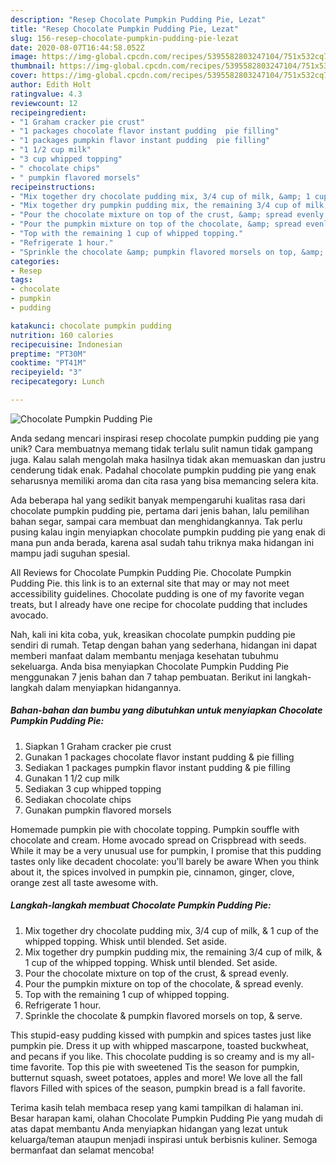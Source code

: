 ```yaml
---
description: "Resep Chocolate Pumpkin Pudding Pie, Lezat"
title: "Resep Chocolate Pumpkin Pudding Pie, Lezat"
slug: 156-resep-chocolate-pumpkin-pudding-pie-lezat
date: 2020-08-07T16:44:58.052Z
image: https://img-global.cpcdn.com/recipes/5395582803247104/751x532cq70/chocolate-pumpkin-pudding-pie-recipe-main-photo.jpg
thumbnail: https://img-global.cpcdn.com/recipes/5395582803247104/751x532cq70/chocolate-pumpkin-pudding-pie-recipe-main-photo.jpg
cover: https://img-global.cpcdn.com/recipes/5395582803247104/751x532cq70/chocolate-pumpkin-pudding-pie-recipe-main-photo.jpg
author: Edith Holt
ratingvalue: 4.3
reviewcount: 12
recipeingredient:
- "1 Graham cracker pie crust"
- "1 packages chocolate flavor instant pudding  pie filling"
- "1 packages pumpkin flavor instant pudding  pie filling"
- "1 1/2 cup milk"
- "3 cup whipped topping"
- " chocolate chips"
- " pumpkin flavored morsels"
recipeinstructions:
- "Mix together dry chocolate pudding mix, 3/4 cup of milk, &amp; 1 cup of the whipped topping. Whisk until blended. Set aside."
- "Mix together dry pumpkin pudding mix, the remaining 3/4 cup of milk, &amp; 1 cup of the whipped topping. Whisk until blended. Set aside."
- "Pour the chocolate mixture on top of the crust, &amp; spread evenly."
- "Pour the pumpkin mixture on top of the chocolate, &amp; spread evenly."
- "Top with the remaining 1 cup of whipped topping."
- "Refrigerate 1 hour."
- "Sprinkle the chocolate &amp; pumpkin flavored morsels on top, &amp; serve."
categories:
- Resep
tags:
- chocolate
- pumpkin
- pudding

katakunci: chocolate pumpkin pudding 
nutrition: 160 calories
recipecuisine: Indonesian
preptime: "PT30M"
cooktime: "PT41M"
recipeyield: "3"
recipecategory: Lunch

---
```



![Chocolate Pumpkin Pudding Pie](https://img-global.cpcdn.com/recipes/5395582803247104/751x532cq70/chocolate-pumpkin-pudding-pie-recipe-main-photo.jpg)

Anda sedang mencari inspirasi resep chocolate pumpkin pudding pie yang unik? Cara membuatnya memang tidak terlalu sulit namun tidak gampang juga. Kalau salah mengolah maka hasilnya tidak akan memuaskan dan justru cenderung tidak enak. Padahal chocolate pumpkin pudding pie yang enak seharusnya memiliki aroma dan cita rasa yang bisa memancing selera kita.

Ada beberapa hal yang sedikit banyak mempengaruhi kualitas rasa dari chocolate pumpkin pudding pie, pertama dari jenis bahan, lalu pemilihan bahan segar, sampai cara membuat dan menghidangkannya. Tak perlu pusing kalau ingin menyiapkan chocolate pumpkin pudding pie yang enak di mana pun anda berada, karena asal sudah tahu triknya maka hidangan ini mampu jadi suguhan spesial.

All Reviews for Chocolate Pumpkin Pudding Pie. Chocolate Pumpkin Pudding Pie. this link is to an external site that may or may not meet accessibility guidelines. Chocolate pudding is one of my favorite vegan treats, but I already have one recipe for chocolate pudding that includes avocado.


Nah, kali ini kita coba, yuk, kreasikan chocolate pumpkin pudding pie sendiri di rumah. Tetap dengan bahan yang sederhana, hidangan ini dapat memberi manfaat dalam membantu menjaga kesehatan tubuhmu sekeluarga. Anda bisa menyiapkan Chocolate Pumpkin Pudding Pie menggunakan 7 jenis bahan dan 7 tahap pembuatan. Berikut ini langkah-langkah dalam menyiapkan hidangannya.

<!--inarticleads1-->

##### Bahan-bahan dan bumbu yang dibutuhkan untuk menyiapkan Chocolate Pumpkin Pudding Pie:

1. Siapkan 1 Graham cracker pie crust
1. Gunakan 1 packages chocolate flavor instant pudding &amp; pie filling
1. Sediakan 1 packages pumpkin flavor instant pudding &amp; pie filling
1. Gunakan 1 1/2 cup milk
1. Sediakan 3 cup whipped topping
1. Sediakan  chocolate chips
1. Gunakan  pumpkin flavored morsels


Homemade pumpkin pie with chocolate topping. Pumpkin souffle with chocolate and cream. Home avocado spread on Crispbread with seeds. While it may be a very unusual use for pumpkin, I promise that this pudding tastes only like decadent chocolate: you&#39;ll barely be aware When you think about it, the spices involved in pumpkin pie, cinnamon, ginger, clove, orange zest all taste awesome with. 

<!--inarticleads2-->

##### Langkah-langkah membuat Chocolate Pumpkin Pudding Pie:

1. Mix together dry chocolate pudding mix, 3/4 cup of milk, &amp; 1 cup of the whipped topping. Whisk until blended. Set aside.
1. Mix together dry pumpkin pudding mix, the remaining 3/4 cup of milk, &amp; 1 cup of the whipped topping. Whisk until blended. Set aside.
1. Pour the chocolate mixture on top of the crust, &amp; spread evenly.
1. Pour the pumpkin mixture on top of the chocolate, &amp; spread evenly.
1. Top with the remaining 1 cup of whipped topping.
1. Refrigerate 1 hour.
1. Sprinkle the chocolate &amp; pumpkin flavored morsels on top, &amp; serve.


This stupid-easy pudding kissed with pumpkin and spices tastes just like pumpkin pie. Dress it up with whipped mascarpone, toasted buckwheat, and pecans if you like. This chocolate pudding is so creamy and is my all-time favorite. Top this pie with sweetened Tis the season for pumpkin, butternut squash, sweet potatoes, apples and more! We love all the fall flavors Filled with spices of the season, pumpkin bread is a fall favorite. 

Terima kasih telah membaca resep yang kami tampilkan di halaman ini. Besar harapan kami, olahan Chocolate Pumpkin Pudding Pie yang mudah di atas dapat membantu Anda menyiapkan hidangan yang lezat untuk keluarga/teman ataupun menjadi inspirasi untuk berbisnis kuliner. Semoga bermanfaat dan selamat mencoba!
